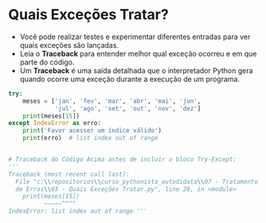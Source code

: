 # Quais Exceções Tratar?


- Você pode realizar testes e experimentar diferentes entradas para ver quais exceções são lançadas.
- Leia o **Traceback** para entender melhor qual exceção ocorreu e em que parte do código.
- Um **Traceback** é uma saída detalhada que o interpretador Python gera quando ocorre uma exceção durante a execução de um programa. 


```python
try:
    meses = ['jan', 'fev', 'mar', 'abr', 'mai', 'jun',
             'jul', 'ago', 'set', 'out', 'nov', 'dez']
    print(meses[15])
except IndexError as erro:
    print('Favor acesser um índice válido')
    print(erro)  # list index out of range


# Traceback do Código Acima antes de incluir o bloco Try-Except:
'''
Traceback (most recent call last):
  File "c:\\repositorios\\curso_pythonista_autodidata\\07 - Tratamento 
  de Erros\\03 - Quais Exceções Tratar.py", line 28, in <module>
    print(meses[15])
          ~~~~~^^^^
IndexError: list index out of range '''
```